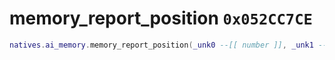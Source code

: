 # memory_report_position `0x052CC7CE`

```lua
natives.ai_memory.memory_report_position(_unk0 --[[ number ]], _unk1 --[[ number ]], _unk2 --[[ number ]])
```